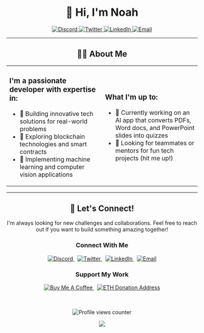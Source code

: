 # <div align="center">👋 Hi, I'm Noah</div>

<div align="center">
  
  <a href="https://discord.com">
    <img src="https://img.shields.io/badge/Discord-0xlegax-5865F2?style=for-the-badge&logo=discord&logoColor=white&logoWidth=20" alt="Discord" />
  </a>
  <a href="https://twitter.com/noah_favreau">
    <img src="https://img.shields.io/badge/Twitter-@noah__favreau-1DA1F2?style=for-the-badge&logo=twitter&logoColor=white&logoWidth=20" alt="Twitter" />
  </a>
  <a href="https://www.linkedin.com/in/noah-favreau-78a4a02a3">
    <img src="https://img.shields.io/badge/LinkedIn-Noah%20Favreau-0077B5?style=for-the-badge&logo=linkedin&logoColor=white&logoWidth=20" alt="LinkedIn" />
  </a>
  <a href="mailto:noahjamesfavreau@gmail.com">
    <img src="https://img.shields.io/badge/Email-noahjamesfavreau-D14836?style=for-the-badge&logo=gmail&logoColor=white&logoWidth=20" alt="Email" />
  </a>
  
</div>

<hr>

## <div align="center">👨‍💻 About Me</div>

<div align="center">
  <table>
    <tr>
      <td width="50%">
        <h3>I'm a passionate developer with expertise in:</h3>
        <ul>
          <li>🚀 Building innovative tech solutions for real-world problems</li>
          <li>🔗 Exploring blockchain technologies and smart contracts</li>
          <li>🤖 Implementing machine learning and computer vision applications</li>
        </ul>
      </td>
      <td width="50%">
        <h3>What I'm up to:</h3>
        <ul>
          <li>🔭 Currently working on an AI app that converts PDFs, Word docs, and PowerPoint slides into quizzes</li>
          <li>🤝 Looking for teammates or mentors for fun tech projects (hit me up!)</li>
        </ul>
      </td>
    </tr>
  </table>
</div>

<hr>
  
## <div align="center">🤝 Let's Connect!</div>

<div align="center">
  <p>I'm always looking for new challenges and collaborations. Feel free to reach out if you want to build something amazing together!</p>
</div>

<div align="center">
  <h3>Connect With Me</h3>
  <a href="https://discord.com">
    <img src="https://img.shields.io/badge/Discord-0xlegax-5865F2?style=for-the-badge&logo=discord&logoColor=white" alt="Discord" />
  </a>
  &nbsp;
  <a href="https://twitter.com/noah_favreau">
    <img src="https://img.shields.io/badge/Twitter-@noah__favreau-1DA1F2?style=for-the-badge&logo=twitter&logoColor=white" alt="Twitter" />
  </a>
  &nbsp;
  <a href="https://www.linkedin.com/in/noah-favreau-78a4a02a3">
    <img src="https://img.shields.io/badge/LinkedIn-Noah%20Favreau-0077B5?style=for-the-badge&logo=linkedin&logoColor=white" alt="LinkedIn" />
  </a>
  &nbsp;
  <a href="mailto:noahjamesfavreau@gmail.com">
    <img src="https://img.shields.io/badge/Email-noahjamesfavreau-D14836?style=for-the-badge&logo=gmail&logoColor=white" alt="Email" />
  </a>
  
  <h3>Support My Work</h3>
  <a href="(https://buymeacoffee.com/noahfavreau)">
    <img src="https://img.shields.io/badge/Buy%20Me%20a%20Coffee-ffdd00?style=for-the-badge&logo=buy-me-a-coffee&logoColor=black" alt="Buy Me A Coffee" />
  </a>
  &nbsp;
  <a href="https://etherscan.io/address/0x1053C9c0FBD7ebBAa14b67f7C6869A5067c5f0B6">
    <img src="https://img.shields.io/badge/ETH-0x1053C9c0FBD7ebBAa14b67f7C6869A5067c5f0B6-1C1C1C?style=for-the-badge&logo=ethereum&logoColor=8A92B2" alt="ETH Donation Address" />
  </a>
  
  <br><br>
  <img src="https://komarev.com/ghpvc/?username=0xlegax&style=for-the-badge&color=blue" alt="Profile views counter"/>
</div>

<!-- Footer -->
<div align="center">
  <img src="https://capsule-render.vercel.app/api?type=waving&color=gradient&height=120&section=footer&fontSize=90" />
</div>
